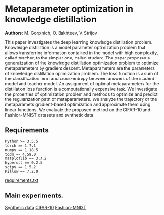 # Metaparameter optimization in knowledge distillation

**Authors**: M. Gorpinich, O. Bakhteev, V. Strijov

This paper investigates the deep learning knowledge distillation problem. Knowledge distillation is a model parameter optimization problem that allows transferring information contained in the model with high complexity, called teacher, to the simpler one, called student. The paper proposes a generalization of the knowledge distillation optimization problem to optimize metaparameters by gradient descent. Metaparameters are the parameters of knowledge distillation optimization problem. The loss function is a sum of the classification term and cross-entropy between answers of the student model and teacher model. An assignment of optimal metaparameters for the distillation loss function is a computationally expensive task. We investigate the properties of optimization problem and methods to optimize and predict the regularization path of metaparameters. We analyze the trajectory of the metaparamets gradient-based optimization and approximate them using linear functions.  We evaluate the proposed method on the CIFAR-10 and Fashion-MNIST datasets and synthetic data.

## Requirements

```
Python >= 3.5.5
torch == 1.7.1
numpy == 1.18.5
tqdm == 4.59.0
matplotlib == 3.3.2
hyperopt == 0.2.5
scipy == 1.5.2
Pillow == 7.2.0
```

[requirements.txt](https://github.com/Intelligent-Systems-Phystech/Gorpinich-BS-Thesis/blob/master/requirements.txt)

## Main experiments:

[Synthetic data](https://github.com/Intelligent-Systems-Phystech/Gorpinich-BS-Thesis/blob/master/notebooks/synthetic_data_experiment.ipynb)
[CIFAR-10](https://github.com/Intelligent-Systems-Phystech/Gorpinich-BS-Thesis/blob/master/notebooks/cifar_data_experiment.ipynb)
[Fashion-MNIST](https://github.com/Intelligent-Systems-Phystech/Gorpinich-BS-Thesis/blob/master/notebooks/full_fmnist_data_experiment.ipynb)

